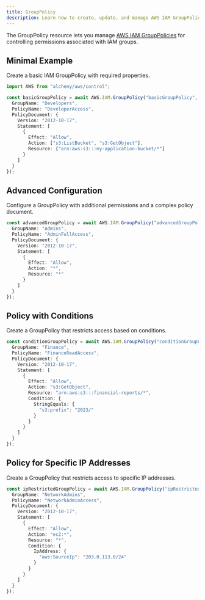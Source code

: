 ```yaml
---
title: GroupPolicy
description: Learn how to create, update, and manage AWS IAM GroupPolicies using Alchemy Cloud Control.
---
```



The GroupPolicy resource lets you manage [AWS IAM GroupPolicies](https://docs.aws.amazon.com/iam/latest/userguide/) for controlling permissions associated with IAM groups.

## Minimal Example

Create a basic IAM GroupPolicy with required properties.

```ts
import AWS from "alchemy/aws/control";

const basicGroupPolicy = await AWS.IAM.GroupPolicy("basicGroupPolicy", {
  GroupName: "Developers",
  PolicyName: "DeveloperAccess",
  PolicyDocument: {
    Version: "2012-10-17",
    Statement: [
      {
        Effect: "Allow",
        Action: ["s3:ListBucket", "s3:GetObject"],
        Resource: ["arn:aws:s3:::my-application-bucket/*"]
      }
    ]
  }
});
```

## Advanced Configuration

Configure a GroupPolicy with additional permissions and a complex policy document.

```ts
const advancedGroupPolicy = await AWS.IAM.GroupPolicy("advancedGroupPolicy", {
  GroupName: "Admins",
  PolicyName: "AdminFullAccess",
  PolicyDocument: {
    Version: "2012-10-17",
    Statement: [
      {
        Effect: "Allow",
        Action: "*",
        Resource: "*"
      }
    ]
  }
});
```

## Policy with Conditions

Create a GroupPolicy that restricts access based on conditions.

```ts
const conditionGroupPolicy = await AWS.IAM.GroupPolicy("conditionGroupPolicy", {
  GroupName: "Finance",
  PolicyName: "FinanceReadAccess",
  PolicyDocument: {
    Version: "2012-10-17",
    Statement: [
      {
        Effect: "Allow",
        Action: "s3:GetObject",
        Resource: "arn:aws:s3:::financial-reports/*",
        Condition: {
          StringEquals: {
            "s3:prefix": "2023/"
          }
        }
      }
    ]
  }
});
```

## Policy for Specific IP Addresses

Create a GroupPolicy that restricts access to specific IP addresses.

```ts
const ipRestrictedGroupPolicy = await AWS.IAM.GroupPolicy("ipRestrictedGroupPolicy", {
  GroupName: "NetworkAdmins",
  PolicyName: "NetworkAdminAccess",
  PolicyDocument: {
    Version: "2012-10-17",
    Statement: [
      {
        Effect: "Allow",
        Action: "ec2:*",
        Resource: "*",
        Condition: {
          IpAddress: {
            "aws:SourceIp": "203.0.113.0/24"
          }
        }
      }
    ]
  }
});
```
